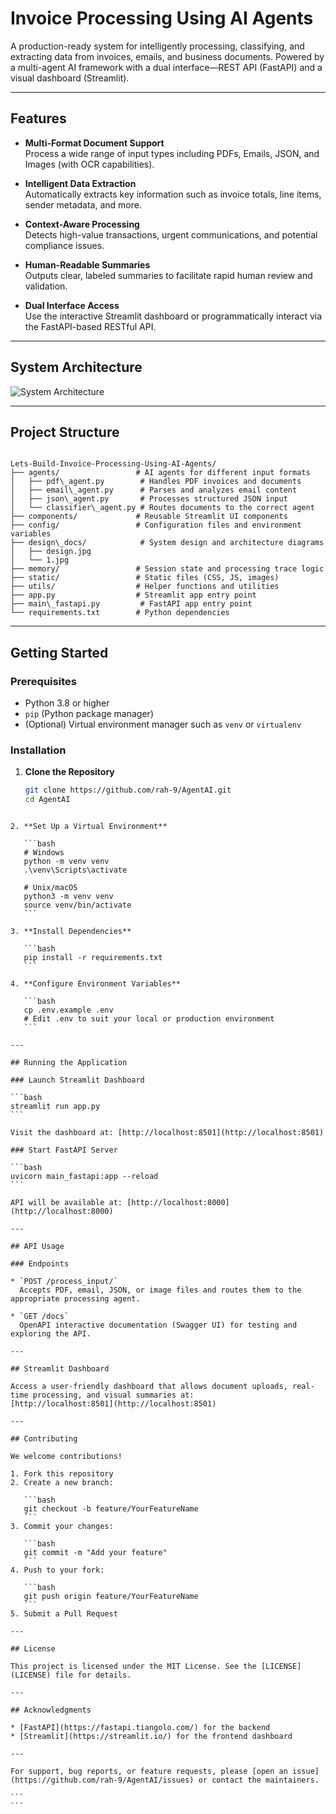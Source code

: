 
# Invoice Processing Using AI Agents

A production-ready system for intelligently processing, classifying, and extracting data from invoices, emails, and business documents. Powered by a multi-agent AI framework with a dual interface—REST API (FastAPI) and a visual dashboard (Streamlit).

---

## Features

- **Multi-Format Document Support**  
  Process a wide range of input types including PDFs, Emails, JSON, and Images (with OCR capabilities).

- **Intelligent Data Extraction**  
  Automatically extracts key information such as invoice totals, line items, sender metadata, and more.

- **Context-Aware Processing**  
  Detects high-value transactions, urgent communications, and potential compliance issues.

- **Human-Readable Summaries**  
  Outputs clear, labeled summaries to facilitate rapid human review and validation.

- **Dual Interface Access**  
  Use the interactive Streamlit dashboard or programmatically interact via the FastAPI-based RESTful API.

---

## System Architecture

![System Architecture](design_docs/design.jpg)

---

## Project Structure

```

Lets-Build-Invoice-Processing-Using-AI-Agents/
├── agents/                 # AI agents for different input formats
│   ├── pdf\_agent.py        # Handles PDF invoices and documents
│   ├── email\_agent.py      # Parses and analyzes email content
│   ├── json\_agent.py       # Processes structured JSON input
│   └── classifier\_agent.py # Routes documents to the correct agent
├── components/             # Reusable Streamlit UI components
├── config/                 # Configuration files and environment variables
├── design\_docs/            # System design and architecture diagrams
│   ├── design.jpg
│   └── 1.jpg
├── memory/                 # Session state and processing trace logic
├── static/                 # Static files (CSS, JS, images)
├── utils/                  # Helper functions and utilities
├── app.py                  # Streamlit app entry point
├── main\_fastapi.py         # FastAPI app entry point
└── requirements.txt        # Python dependencies

````

---

## Getting Started

### Prerequisites

- Python 3.8 or higher  
- `pip` (Python package manager)  
- (Optional) Virtual environment manager such as `venv` or `virtualenv`

### Installation

1. **Clone the Repository**

   ```bash
   git clone https://github.com/rah-9/AgentAI.git
   cd AgentAI
````

2. **Set Up a Virtual Environment**

   ```bash
   # Windows
   python -m venv venv
   .\venv\Scripts\activate

   # Unix/macOS
   python3 -m venv venv
   source venv/bin/activate
   ```

3. **Install Dependencies**

   ```bash
   pip install -r requirements.txt
   ```

4. **Configure Environment Variables**

   ```bash
   cp .env.example .env
   # Edit .env to suit your local or production environment
   ```

---

## Running the Application

### Launch Streamlit Dashboard

```bash
streamlit run app.py
```

Visit the dashboard at: [http://localhost:8501](http://localhost:8501)

### Start FastAPI Server

```bash
uvicorn main_fastapi:app --reload
```

API will be available at: [http://localhost:8000](http://localhost:8000)

---

## API Usage

### Endpoints

* `POST /process_input/`
  Accepts PDF, email, JSON, or image files and routes them to the appropriate processing agent.

* `GET /docs`
  OpenAPI interactive documentation (Swagger UI) for testing and exploring the API.

---

## Streamlit Dashboard

Access a user-friendly dashboard that allows document uploads, real-time processing, and visual summaries at:
[http://localhost:8501](http://localhost:8501)

---

## Contributing

We welcome contributions!

1. Fork this repository
2. Create a new branch:

   ```bash
   git checkout -b feature/YourFeatureName
   ```
3. Commit your changes:

   ```bash
   git commit -m "Add your feature"
   ```
4. Push to your fork:

   ```bash
   git push origin feature/YourFeatureName
   ```
5. Submit a Pull Request

---

## License

This project is licensed under the MIT License. See the [LICENSE](LICENSE) file for details.

---

## Acknowledgments

* [FastAPI](https://fastapi.tiangolo.com/) for the backend
* [Streamlit](https://streamlit.io/) for the frontend dashboard

---

For support, bug reports, or feature requests, please [open an issue](https://github.com/rah-9/AgentAI/issues) or contact the maintainers.

```
```
